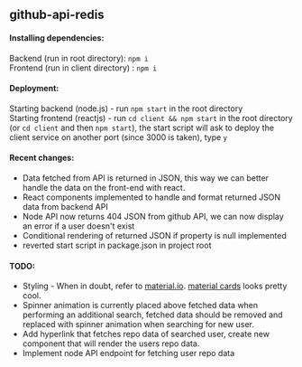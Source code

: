 ## github-api-redis

#### Installing dependencies:  
Backend (run in root directory): `npm i`  
Frontend (run in client directory) : `npm i`

#### Deployment:  
Starting backend (node.js) - run `npm start` in the root directory  
Starting frontend (reactjs) - run `cd client && npm start` in the root directory (or `cd client` and then `npm start`), the start script will ask to deploy the
client service on another port (since 3000 is taken), type `y`

#### Recent changes:
- Data fetched from API is returned in JSON, this way we can better handle the data on the front-end with react.
- React components implemented to handle and format returned JSON data from backend API
- Node API now returns 404 JSON from github API, we can now display an error if a user doesn't exist
- Conditional rendering of returned JSON if property is null implemented
- reverted start script in package.json in project root

#### TODO:
- Styling - When in doubt, refer to [material.io](https://material.io). [material cards](https://www.material.io/components/cards) looks pretty cool.
- Spinner animation is currently placed above fetched data when performing an additional search,
fetched data should be removed and replaced with spinner animation when searching for new user.
- Add hyperlink that fetches repo data of searched user, create new component that will render the users repo data.
- Implement node API endpoint for fetching user repo data
